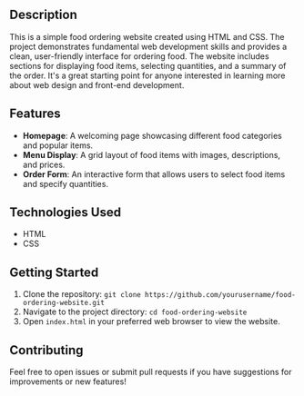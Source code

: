 ## Description

This is a simple food ordering website created using HTML and CSS. The project demonstrates fundamental web development skills and provides a clean, user-friendly interface for ordering food. The website includes sections for displaying food items, selecting quantities, and a summary of the order. It's a great starting point for anyone interested in learning more about web design and front-end development.

## Features

- **Homepage**: A welcoming page showcasing different food categories and popular items.
- **Menu Display**: A grid layout of food items with images, descriptions, and prices.
- **Order Form**: An interactive form that allows users to select food items and specify quantities.
  
## Technologies Used

- HTML
- CSS

## Getting Started

1. Clone the repository: `git clone https://github.com/yourusername/food-ordering-website.git`
2. Navigate to the project directory: `cd food-ordering-website`
3. Open `index.html` in your preferred web browser to view the website.

## Contributing

Feel free to open issues or submit pull requests if you have suggestions for improvements or new features!

